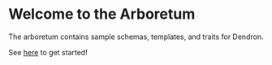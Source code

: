 # Welcome to the Arboretum

The arboretum contains sample schemas, templates, and traits for Dendron.

See [here](./notes/root.md) to get started!
